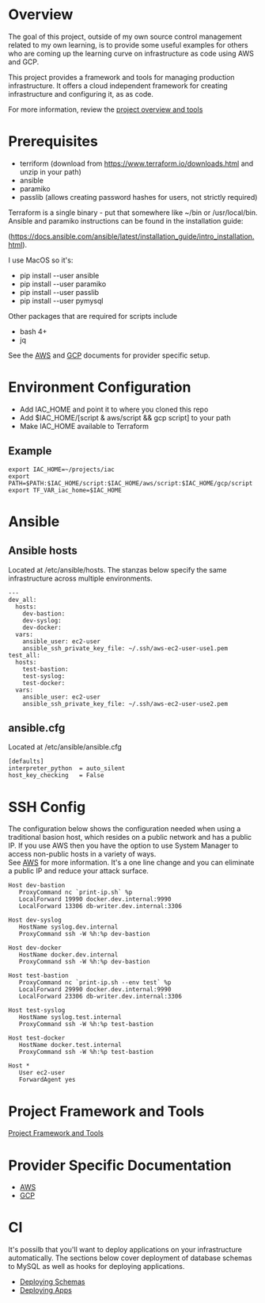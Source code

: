 # Overview

The goal of this project, outside of my own source control management related to my own learning,
is to provide some useful examples for others who are coming up the learning curve on infrastructure
as code using AWS and GCP.  

This project provides a framework and tools for managing production infrastructure.  It offers a 
cloud independent framework for creating infrastructure and configuring it, as as code.

For more information, review the [project overview and tools](script/README.md)

# Prerequisites

* terriform (download from https://www.terraform.io/downloads.html and unzip in your path)
* ansible 
* paramiko
* passlib (allows creating password hashes for users, not strictly required)

Terraform is a single binary - put that somewhere like ~/bin or /usr/local/bin.  Ansible and paramiko 
instructions can be found in the installation guide:

 (https://docs.ansible.com/ansible/latest/installation_guide/intro_installation.html).

I use MacOS so it's:

* pip install --user ansible
* pip install --user paramiko
* pip install --user passlib
* pip install --user pymysql

Other packages that are required for scripts include

* bash 4+
* jq

See the [AWS](aws/README.md) and [GCP](gcp/README.md) documents for provider specific setup.

# Environment Configuration

* Add IAC_HOME and point it to where you cloned this repo
* Add $IAC_HOME/[script & aws/script && gcp script]  to your path
* Make IAC_HOME available to Terraform

## Example
```
export IAC_HOME=~/projects/iac
export PATH=$PATH:$IAC_HOME/script:$IAC_HOME/aws/script:$IAC_HOME/gcp/script
export TF_VAR_iac_home=$IAC_HOME
```

# Ansible

## Ansible hosts 

Located at /etc/ansible/hosts.  The stanzas below specify the same infrastructure across 
multiple environments.

```
---
dev_all:
  hosts:
    dev-bastion:
    dev-syslog:
    dev-docker:
  vars:
    ansible_user: ec2-user
    ansible_ssh_private_key_file: ~/.ssh/aws-ec2-user-use1.pem
test_all:
  hosts:
    test-bastion:
    test-syslog:
    test-docker:
  vars:
    ansible_user: ec2-user
    ansible_ssh_private_key_file: ~/.ssh/aws-ec2-user-use2.pem
```

## ansible.cfg

Located at /etc/ansible/ansible.cfg

```
[defaults]
interpreter_python 	= auto_silent
host_key_checking 	= False
```

# SSH Config

The configuration below shows the configuration needed when using a traditional basion
host, which resides on a public network and has a public IP.  If you use AWS then you
have the option to use System Manager to access non-public hosts in a variety of ways.  
See [AWS](aws/README.md#ssh-config) for more information.  It's  a one line change and
you can eliminate a public IP and reduce your attack surface.

```
Host dev-bastion
   ProxyCommand nc `print-ip.sh` %p
   LocalForward 19990 docker.dev.internal:9990
   LocalForward 13306 db-writer.dev.internal:3306

Host dev-syslog
   HostName syslog.dev.internal
   ProxyCommand ssh -W %h:%p dev-bastion

Host dev-docker
   HostName docker.dev.internal
   ProxyCommand ssh -W %h:%p dev-bastion

Host test-bastion
   ProxyCommand nc `print-ip.sh --env test` %p
   LocalForward 29990 docker.dev.internal:9990
   LocalForward 23306 db-writer.dev.internal:3306

Host test-syslog
   HostName syslog.test.internal
   ProxyCommand ssh -W %h:%p test-bastion

Host test-docker
   HostName docker.test.internal
   ProxyCommand ssh -W %h:%p test-bastion

Host *
   User ec2-user
   ForwardAgent yes
```
# Project Framework and Tools

[Project Framework and Tools](script/README.md) 

# Provider Specific Documentation

* [AWS](aws/README.md)
* [GCP](gcp/README.md)

# CI

It's possilb that you'll want to deploy applications on your infrastructure automatically. 
The sections below cover deployment of database schemas to MySQL as well as hooks for 
deploying applications.

* [Deploying Schemas](ansible/deploy-schemas/README.md)
* [Deploying Apps](ansible/deploy-apps/README.md)
